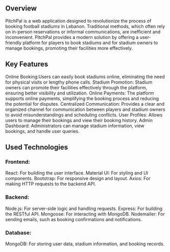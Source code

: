 ## Overview
PitchPal is a web application designed to revolutionize the process of booking football stadiums in Lebanon. Traditional methods, which often rely on in-person reservations or informal communications, are inefficient and inconvenient. PitchPal provides a modern solution by offering a user-friendly platform for players to book stadiums and for stadium owners to manage bookings, promoting their facilities more effectively.

## Key Features
Online Booking:Users can easily book stadiums online, eliminating the need for physical visits or lengthy phone calls.
Stadium Promotion: Stadium owners can promote their facilities effectively through the platform, ensuring better visibility and utilization.
Online Payments: The platform supports online payments, simplifying the booking process and reducing the potential for disputes.
Centralized Communication: Provides a clear and organized channel for communication between players and stadium owners to avoid misunderstandings and scheduling conflicts.
User Profiles: Allows users to manage their bookings and view their booking history.
Admin Dashboard: Administrators can manage stadium information, view bookings, and handle user queries.

## Used Technologies
### Frontend:

React: For building the user interface.
Material UI: For styling and UI components.
Bootstrap: For responsive design and layout.
Axios: For making HTTP requests to the backend API.

### Backend:
Node.js: For server-side logic and handling requests.
Express: For building the RESTful API.
Mongoose: For interacting with MongoDB.
Nodemailer: For sending emails, such as booking confirmations and notifications.

### Database:
MongoDB: For storing user data, stadium information, and booking records.
